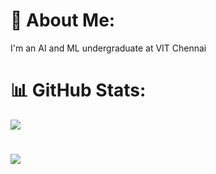 # 💫 About Me:
I'm an AI and ML undergraduate at VIT Chennai

# 📊 GitHub Stats:

![](https://github-readme-streak-stats.herokuapp.com/?user=misbah-anwar&theme=nightowl&hide_border=false)<br/>
#
[![](https://visitcount.itsvg.in/api?id=misbah-anwar&label=views&color=6&icon=5&pretty=false)](https://visitcount.itsvg.in)
